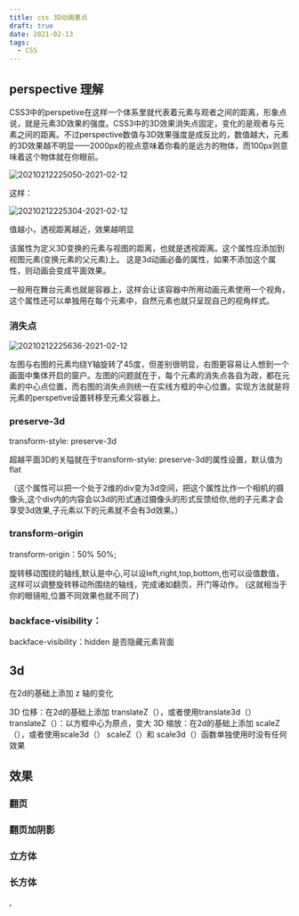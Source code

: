```yaml
---
title: css 3D动画重点
draft: true
date: 2021-02-13
tags:
  - CSS
---
```


## perspective 理解

CSS3中的perspetive在这样一个体系里就代表着元素与观者之间的距离，形象点说，就是元素3D效果的强度。CSS3中的3D效果消失点固定，变化的是观者与元素之间的距离。不过perspective数值与3D效果强度是成反比的，数值越大，元素的3D效果越不明显——2000px的视点意味着你看的是远方的物体，而100px则意味着这个物体就在你眼前。

![20210212225050-2021-02-12](https://raw.githubusercontent.com/fengwei2002/Pictures_02/master/img/20210212225050-2021-02-12.png)

这样：

![20210212225304-2021-02-12](https://raw.githubusercontent.com/fengwei2002/Pictures_02/master/img/20210212225304-2021-02-12.png)

值越小，透视距离越近，效果越明显

该属性为定义3D变换的元素与视图的距离，也就是透视距离。这个属性应添加到视图元素(变换元素的父元素)上。
这是3d动画必备的属性，如果不添加这个属性，则动画会变成平面效果。

一般用在舞台元素也就是容器上，这样会让该容器中所用动画元素使用一个视角，这个属性还可以单独用在每个元素中，自然元素也就只呈现自己的视角样式。

### 消失点

![20210212225636-2021-02-12](https://raw.githubusercontent.com/fengwei2002/Pictures_02/master/img/20210212225636-2021-02-12.png)

左图与右图的元素均绕Y轴旋转了45度，但差别很明显，右图更容易让人想到一个画面中集体开启的窗户。左图的问题就在于，每个元素的消失点各自为政，都在元素的中心点位置，而右图的消失点则统一在实线方框的中心位置。实现方法就是将元素的perspetive设置转移至元素父容器上。

### preserve-3d

transform-style: preserve-3d

超越平面3D的关隘就在于transform-style: preserve-3d的属性设置，默认值为flat

（这个属性可以把一个处于2维的div变为3d空间，把这个属性比作一个相机的摄像头,这个div内的内容会以3d的形式通过摄像头的形式反馈给你,他的子元素才会享受3d效果,子元素以下的元素就不会有3d效果。）


### transform-origin

transform-origin：50% 50%;

旋转移动围绕的轴线,默认是中心,可以设left,right,top,bottom,也可以设值数值，这样可以调整旋转移动所围绕的轴线，完成诸如翻页，开门等动作。
(这就相当于你的眼镜啦,位置不同效果也就不同了)

### backface-visibility：

backface-visibility：hidden 是否隐藏元素背面

## 3d

在2d的基础上添加 z 轴的变化

3D 位移：在2d的基础上添加 translateZ（），或者使用translate3d（） translateZ（）：以方框中心为原点，变大
3D 缩放：在2d的基础上添加 scaleZ（），或者使用scale3d（） scaleZ（）和 scale3d（）函数单独使用时没有任何效果

## 效果

### 翻页

### 翻页加阴影

### 立方体

### 长方体

,

